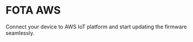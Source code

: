 FOTA AWS
========

Connect your device to AWS IoT platform and start updating the firmware seamlessly.

